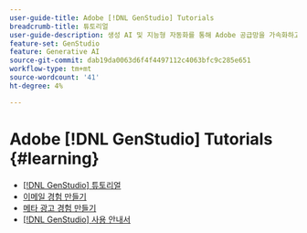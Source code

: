 ```yaml
---
user-guide-title: Adobe [!DNL GenStudio] Tutorials
breadcrumb-title: 튜토리얼
user-guide-description: 생성 AI 및 지능형 자동화를 통해 Adobe 공급망을 가속화하고 간소화하는 종단 간 솔루션인  [!DNL GenStudio]에 대한 Experience League 튜토리얼을 확인하십시오.
feature-set: GenStudio
feature: Generative AI
source-git-commit: dab19da0063d6f4f4497112c4063bfc9c285e651
workflow-type: tm+mt
source-wordcount: '41'
ht-degree: 4%

---
```



# Adobe [!DNL GenStudio] Tutorials {#learning}

+ [[!DNL GenStudio] 튜토리얼](tutorials.md)
+ [이메일 경험 만들기](create-email-experience.md)
+ [메타 광고 경험 만들기](create-meta-ad.md)
+ [[!DNL GenStudio] 사용 안내서](https://experienceleague.adobe.com/docs/genstudio/user-guide/home.html)
